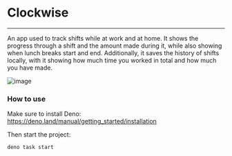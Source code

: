 # Clockwise
---
An app used to track shifts while at work and at home. It shows the progress through a shift and the amount made during it, while also showing when lunch breaks start and end. Additionally, it saves the history of shifts locally, with it showing how much time you worked in total and how much you have made.

![image](https://github.com/user-attachments/assets/fc31848b-77f7-4146-a7cd-f9f6c1dd8988)

### How to use

Make sure to install Deno: https://deno.land/manual/getting_started/installation

Then start the project:

```
deno task start
```

